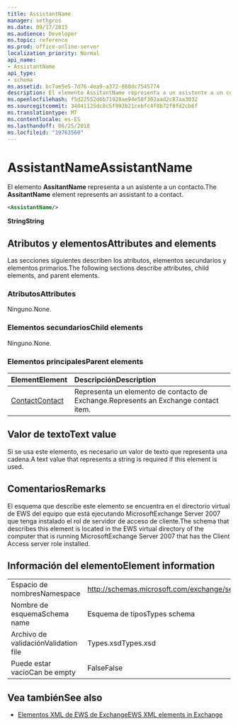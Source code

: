 ```yaml
---
title: AssistantName
manager: sethgros
ms.date: 09/17/2015
ms.audience: Developer
ms.topic: reference
ms.prod: office-online-server
localization_priority: Normal
api_name:
- AssistantName
api_type:
- schema
ms.assetid: bc7ae5e5-7d76-4ea9-a372-868dc7545774
description: El elemento AssitantName representa a un asistente a un contacto.
ms.openlocfilehash: f5d22552d6b71928ae94e58f302aad2c87aa3032
ms.sourcegitcommit: 34041125dc8c5f993b21cebfc4f8b72f0fd2cb6f
ms.translationtype: MT
ms.contentlocale: es-ES
ms.lasthandoff: 06/25/2018
ms.locfileid: "19763560"
---
```

# <a name="assistantname"></a><span data-ttu-id="bd095-103">AssistantName</span><span class="sxs-lookup"><span data-stu-id="bd095-103">AssistantName</span></span>

<span data-ttu-id="bd095-104">El elemento **AssitantName** representa a un asistente a un contacto.</span><span class="sxs-lookup"><span data-stu-id="bd095-104">The **AssitantName** element represents an assistant to a contact.</span></span> 
  
```xml
<AssistantName/>
```

 <span data-ttu-id="bd095-105">**String**</span><span class="sxs-lookup"><span data-stu-id="bd095-105">**String**</span></span>
## <a name="attributes-and-elements"></a><span data-ttu-id="bd095-106">Atributos y elementos</span><span class="sxs-lookup"><span data-stu-id="bd095-106">Attributes and elements</span></span>

<span data-ttu-id="bd095-107">Las secciones siguientes describen los atributos, elementos secundarios y elementos primarios.</span><span class="sxs-lookup"><span data-stu-id="bd095-107">The following sections describe attributes, child elements, and parent elements.</span></span>
  
### <a name="attributes"></a><span data-ttu-id="bd095-108">Atributos</span><span class="sxs-lookup"><span data-stu-id="bd095-108">Attributes</span></span>

<span data-ttu-id="bd095-109">Ninguno.</span><span class="sxs-lookup"><span data-stu-id="bd095-109">None.</span></span>
  
### <a name="child-elements"></a><span data-ttu-id="bd095-110">Elementos secundarios</span><span class="sxs-lookup"><span data-stu-id="bd095-110">Child elements</span></span>

<span data-ttu-id="bd095-111">Ninguno.</span><span class="sxs-lookup"><span data-stu-id="bd095-111">None.</span></span>
  
### <a name="parent-elements"></a><span data-ttu-id="bd095-112">Elementos principales</span><span class="sxs-lookup"><span data-stu-id="bd095-112">Parent elements</span></span>

|<span data-ttu-id="bd095-113">**Element**</span><span class="sxs-lookup"><span data-stu-id="bd095-113">**Element**</span></span>|<span data-ttu-id="bd095-114">**Descripción**</span><span class="sxs-lookup"><span data-stu-id="bd095-114">**Description**</span></span>|
|:-----|:-----|
|[<span data-ttu-id="bd095-115">Contact</span><span class="sxs-lookup"><span data-stu-id="bd095-115">Contact</span></span>](contact.md) <br/> |<span data-ttu-id="bd095-116">Representa un elemento de contacto de Exchange.</span><span class="sxs-lookup"><span data-stu-id="bd095-116">Represents an Exchange contact item.</span></span>  <br/> |
   
## <a name="text-value"></a><span data-ttu-id="bd095-117">Valor de texto</span><span class="sxs-lookup"><span data-stu-id="bd095-117">Text value</span></span>

<span data-ttu-id="bd095-118">Si se usa este elemento, es necesario un valor de texto que representa una cadena.</span><span class="sxs-lookup"><span data-stu-id="bd095-118">A text value that represents a string is required if this element is used.</span></span>
  
## <a name="remarks"></a><span data-ttu-id="bd095-119">Comentarios</span><span class="sxs-lookup"><span data-stu-id="bd095-119">Remarks</span></span>

<span data-ttu-id="bd095-120">El esquema que describe este elemento se encuentra en el directorio virtual de EWS del equipo que está ejecutando MicrosoftExchange Server 2007 que tenga instalado el rol de servidor de acceso de cliente.</span><span class="sxs-lookup"><span data-stu-id="bd095-120">The schema that describes this element is located in the EWS virtual directory of the computer that is running MicrosoftExchange Server 2007 that has the Client Access server role installed.</span></span>
  
## <a name="element-information"></a><span data-ttu-id="bd095-121">Información del elemento</span><span class="sxs-lookup"><span data-stu-id="bd095-121">Element information</span></span>

|||
|:-----|:-----|
|<span data-ttu-id="bd095-122">Espacio de nombres</span><span class="sxs-lookup"><span data-stu-id="bd095-122">Namespace</span></span>  <br/> |http://schemas.microsoft.com/exchange/services/2006/types  <br/> |
|<span data-ttu-id="bd095-123">Nombre de esquema</span><span class="sxs-lookup"><span data-stu-id="bd095-123">Schema name</span></span>  <br/> |<span data-ttu-id="bd095-124">Esquema de tipos</span><span class="sxs-lookup"><span data-stu-id="bd095-124">Types schema</span></span>  <br/> |
|<span data-ttu-id="bd095-125">Archivo de validación</span><span class="sxs-lookup"><span data-stu-id="bd095-125">Validation file</span></span>  <br/> |<span data-ttu-id="bd095-126">Types.xsd</span><span class="sxs-lookup"><span data-stu-id="bd095-126">Types.xsd</span></span>  <br/> |
|<span data-ttu-id="bd095-127">Puede estar vacío</span><span class="sxs-lookup"><span data-stu-id="bd095-127">Can be empty</span></span>  <br/> |<span data-ttu-id="bd095-128">False</span><span class="sxs-lookup"><span data-stu-id="bd095-128">False</span></span>  <br/> |
   
## <a name="see-also"></a><span data-ttu-id="bd095-129">Vea también</span><span class="sxs-lookup"><span data-stu-id="bd095-129">See also</span></span>

- [<span data-ttu-id="bd095-130">Elementos XML de EWS de Exchange</span><span class="sxs-lookup"><span data-stu-id="bd095-130">EWS XML elements in Exchange</span></span>](ews-xml-elements-in-exchange.md)

